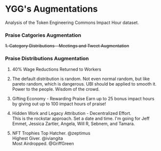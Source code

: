 # YGG's Augmentations
Analysis of the Token Engineering Commons Impact Hour dataset.

### Praise Catgories Augmentation
~~1. Category Distributions - Meetings and Tweet Augmentation~~

### Praise Distributions Augmentation

1. 40% Wage Reductions Returned to Workers

2. The default distribution is random. Not even normal random, but like pareto random, which is dangerous. UBI should be applied to smooth it. Power to the people. Wisdom of the crowd.

3. Gifting Economy - Rewarding Praise
Earn up to 25 bonus impact hours by giving out up to 100 impact hours of praise!

4. Hidden Work and Legacy Attribution - Decentralized Effort.  
This is the rockstar approach. Set a date and time. I'm going for Jeff Emmet, Jessica Zartler, Angela, Will R, Sebnem, and Tamara.

5. NFT Trophies
Top Hatcher. @zeptimus  
Highest Giver. @iviangita  
Most Airdropped. @GriffGreen
